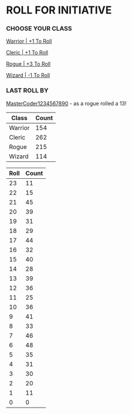 # ROLL FOR INITIATIVE
### CHOOSE YOUR CLASS

[Warrior | +1 To Roll](https://github.com/benjaminsampica/benjaminsampica/issues/new?title=roll%7Cwarrior&body=Just+click+%27Submit+new+issue%27.)

[Cleric | +1 To Roll](https://github.com/benjaminsampica/benjaminsampica/issues/new?title=roll%7Ccleric&body=Just+click+%27Submit+new+issue%27.)

[Rogue | +3 To Roll](https://github.com/benjaminsampica/benjaminsampica/issues/new?title=roll%7Crogue&body=Just+click+%27Submit+new+issue%27.)

[Wizard | -1 To Roll](https://github.com/benjaminsampica/benjaminsampica/issues/new?title=roll%7Cwizard&body=Just+click+%27Submit+new+issue%27.)
### LAST ROLL BY
[MasterCoder1234567890](https://www.github.com/MasterCoder1234567890) - as a rogue rolled a 13!

|Class|Count|
|-|-|
|Warrior|154|
|Cleric|262|
|Rogue|215|
|Wizard|114|

|Roll|Count|
|-|-|
|23|11
|22|15
|21|45
|20|39
|19|31
|18|29
|17|44
|16|32
|15|40
|14|28
|13|39
|12|36
|11|25
|10|36
|9|41
|8|33
|7|46
|6|48
|5|35
|4|31
|3|30
|2|20
|1|11
|0|0
